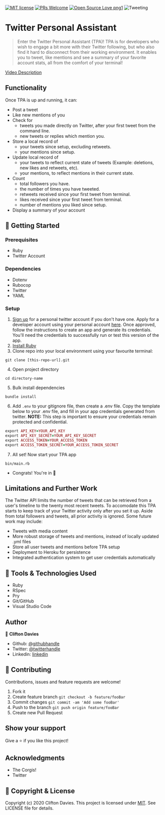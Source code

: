 [![MIT license](https://img.shields.io/badge/License-MIT-blue.svg)](https://lbesson.mit-license.org/)
[![PRs Welcome](https://img.shields.io/badge/PRs-welcome-brightgreen.svg?style=flat-square)](http://makeapullrequest.com)
[![Open Source Love png1](https://badges.frapsoft.com/os/v1/open-source.png?v=103)](https://github.com/ellerbrock/open-source-badges/)
![Tweeting](https://img.shields.io/twitter/url/http/shields.io.svg?style=social)

# Twitter Personal Assistant

> Enter the Twitter Personal Assistant (TPA)!
TPA is for developers who wish to engage a bit more with their Twitter following, but who also find it hard to disconnect from their working environment. It enables you to tweet, like mentions and see a summary of your favorite account stats, all from the comfort of your terminal!

[Video Description](https://www.loom.com/share/188e7cc7b97149d28f87afb32c4dd3d7)

## Functionality

Once TPA is up and running, it can:

- Post a tweet
- Like new mentions of you
- Check for
  - tweets you made directly on Twitter, after your first tweet from the command line.
  - new tweets or replies which mention you.
- Store a local record of
  - your tweets since setup, excluding retweets.
  - your mentions since setup.
- Update local record of
  - your tweets to reflect current state of tweets (Example: deletions, new likes and retweets, etc).
  - your mentions, to reflect mentions in their current state.
- Count
  - total followers you have.
  - the number of times you have tweeted.
  - retweets received since your first tweet from terminal.
  - likes received since your first tweet from terminal.
  - number of mentions you liked since setup.
- Display a summary of your account

## :rocket: Getting Started

### Prerequisites

- Ruby
- Twitter Account

### Dependencies

- Dotenv
- Rubocop
- Twitter
- YAML

### Setup

1. [Sign up](https://twitter.com/) for a personal twitter account if you don't have one. Apply for a developer account using your personal account [here](https://developer.twitter.com/). Once approved, follow the instructions to create an app and generate its credentials. You'll need the credentials to successfully run or test this version of the app.
2. [Install Ruby](https://www.ruby-lang.org/en/documentation/installation/)
3. Clone repo into your local environment using your favourite terminal:
```
git clone [this-repo-url].git
```
4. Open project directory
```
cd directory-name
```
5. Bulk install dependencies
```
bundle install
```
6. Add `.env` to your gitignore file, then create a .env file. Copy the template below to your .env file, and fill in your app credentials generated from twitter.
**NOTE:** This step is important to ensure your credentials remain protected and confidential.
```ruby
export API_KEY=YOUR_API_KEY
export API_KEY_SECRET=YOUR_API_KEY_SECRET
export ACCESS_TOKEN=YOUR_ACCESS_TOKEN
export ACCESS_TOKEN_SECRET=YOUR_ACCESS_TOKEN_SECRET
```
7. All set! Now start your TPA app
```
bin/main.rb
```
- Congrats! You're in :tada:

## Limitations and Further Work

The Twitter API limits the number of tweets that can be retrieved from a user's timeline to the twenty most recent tweets. To accomodate this TPA starts to keep track of your Twitter activity only after you set it up. Aside from total followers and tweets, all prior activity is ignored. Some future work may include:

- Tweets with media content
- More robust storage of tweets and mentions, instead of locally updated .yml files
- Store all user tweets and mentions before TPA setup
- Deployment to Heroku for persistence
- Integrated authentication system to get user credentials automatically

## :toolbox: Tools & Technologies Used

- Ruby
- RSpec
- Pry
- Git/GitHub
- Visual Studio Code

## Author

👤 **Clifton Davies**

- Github: [@githubhandle](https://github.com/cliftondavies)
- Twitter: [@twitterhandle](https://twitter.com/cliftonaedavies)
- Linkedin: [linkedin](https://www.linkedin.com/in/clifton-davies-mbcs/)

## 🤝 Contributing

Contributions, issues and feature requests are welcome!

1. Fork it
2. Create feature branch
`git checkout -b feature/fooBar`
3. Commit changes
`git commit -am 'Add some fooBar'`
4. Push to the branch
`git push origin feature/fooBar`
5. Create new Pull Request

## Show your support

Give a ⭐️ if you like this project!

## Acknowledgments

- The Corgis!
- Twitter

## 📝 Copyright & License

Copyright (c) 2020 Clifton Davies.
This project is licensed under [MIT](https://opensource.org/licenses/MIT). See LICENSE file for details.